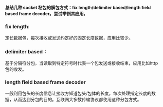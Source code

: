 #### 总结几种 socket 粘包的解包方式：fix length/delimiter based/length field based frame decoder。尝试举例其应用。

### fix length:
定长数据包，每次接收或发送约定好的固定长度数据，应用比较少。
### delimiter based：
基于分隔符分包，当读取到特定符号时代表一个包发送或接收结束，应用比如http包的收发。
### length field based frame decoder
一般利用包头的长度信息让接收方知道包头/包体的长度，每次处理指定长度的数据，从而达到分包的目的。互联网大多数传输协议都使用这种分包方式。

